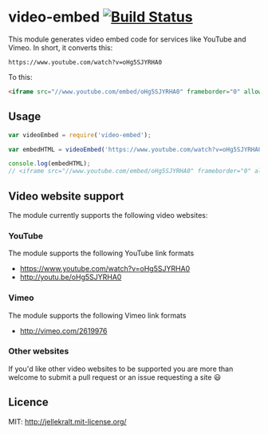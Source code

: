 video-embed [![Build Status](https://travis-ci.org/jellekralt/video-embed.svg?branch=v0.1.0)](https://travis-ci.org/jellekralt/video-embed)
===========

This module generates video embed code for services like YouTube and Vimeo.
In short, it converts this:

```
https://www.youtube.com/watch?v=oHg5SJYRHA0
```

To this:

```html
<iframe src="//www.youtube.com/embed/oHg5SJYRHA0" frameborder="0" allowfullscreen></iframe>
```

## Usage
```javascript
var videoEmbed = require('video-embed');

var embedHTML = videoEmbed('https://www.youtube.com/watch?v=oHg5SJYRHA0');

console.log(embedHTML);
// <iframe src="//www.youtube.com/embed/oHg5SJYRHA0" frameborder="0" allowfullscreen></iframe> 
```

## Video website support
The module currently supports the following video websites:

### YouTube
The module supports the following YouTube link formats
* https://www.youtube.com/watch?v=oHg5SJYRHA0
* http://youtu.be/oHg5SJYRHA0

### Vimeo
The module supports the following Vimeo link formats
* http://vimeo.com/2619976

### Other websites
If you'd like other video websites to be supported you are more than welcome to submit a pull request or an issue requesting a site :smiley:

## Licence
MIT: http://jellekralt.mit-license.org/
